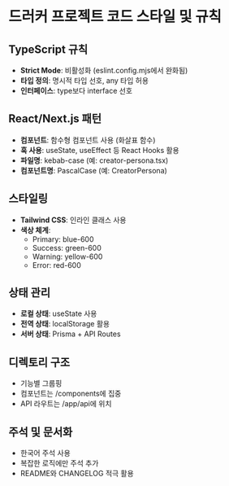 # 드러커 프로젝트 코드 스타일 및 규칙

## TypeScript 규칙
- **Strict Mode**: 비활성화 (eslint.config.mjs에서 완화됨)
- **타입 정의**: 명시적 타입 선호, any 타입 허용
- **인터페이스**: type보다 interface 선호

## React/Next.js 패턴
- **컴포넌트**: 함수형 컴포넌트 사용 (화살표 함수)
- **훅 사용**: useState, useEffect 등 React Hooks 활용
- **파일명**: kebab-case (예: creator-persona.tsx)
- **컴포넌트명**: PascalCase (예: CreatorPersona)

## 스타일링
- **Tailwind CSS**: 인라인 클래스 사용
- **색상 체계**: 
  - Primary: blue-600
  - Success: green-600
  - Warning: yellow-600
  - Error: red-600

## 상태 관리
- **로컬 상태**: useState 사용
- **전역 상태**: localStorage 활용
- **서버 상태**: Prisma + API Routes

## 디렉토리 구조
- 기능별 그룹핑
- 컴포넌트는 /components에 집중
- API 라우트는 /app/api에 위치

## 주석 및 문서화
- 한국어 주석 사용
- 복잡한 로직에만 주석 추가
- README와 CHANGELOG 적극 활용
